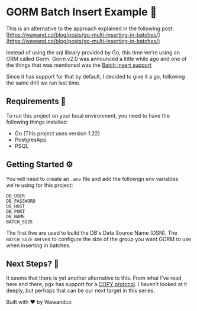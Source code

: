 # GORM Batch Insert Example 🧪

This is an alternative to the approach explained in the following post: [https://wawand.co/blog/posts/go-multi-inserting-in-batches/](https://wawand.co/blog/posts/go-multi-inserting-in-batches/)

Instead of using the sql library provided by Go, this time we're using an ORM called Gorm. Gorm v2.0 was announced a little while ago and one of the things that was mentioned was the [Batch insert support](https://gorm.io/docs/v2_release_note.html#Batch-Insert)

Since it has support for that by default, I decided to give it a go, following the same drill we ran last time.

## Requirements 🔎️

To run this project on your local environment, you need to have the following things installed:

- Go (This project uses version 1.22)
- PostgresApp
- PSQL

## Getting Started ⚙️

You will need to create an `.env` file and add the followign env variables we're using for this project:

```env
DB_USER
DB_PASSWORD
DB_HOST
DB_PORT
DB_NAME
BATCH_SIZE
```

The first five are used to build the DB's Data Source Name (DSN). The `BATCH_SIZE` serves to configure the size of the group you want GORM to use when inserting in batches.

## Next Steps? 🧐

It seems that there is yet another alternative to this. From what I've read here and there, pgx has support for a [COPY protocol](https://pkg.go.dev/github.com/jackc/pgx/v4#hdr-Copy_Protocol). I haven't looked at it deeply, but perhaps that can be our next target in this series.

Built with ❤️ by Wawandco
